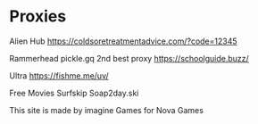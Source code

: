 # Proxies
Alien Hub
https://coldsoretreatmentadvice.com/?code=12345


Rammerhead
pickle.gq
2nd best proxy
https://schoolguide.buzz/


Ultra
https://fishme.me/uv/


 Free Movies
 Surfskip
 Soap2day.ski

This site is made by imagine Games for Nova Games
